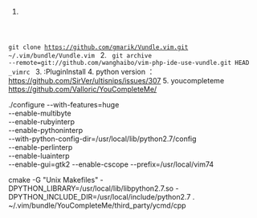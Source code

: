 1. <code>
git clone https://github.com/gmarik/Vundle.vim.git ~/.vim/bundle/Vundle.vim
</code>
2. <code>
git archive --remote=git://github.com/wanghaibo/vim-php-ide-use-vundle.git HEAD _vimrc
</code>
3. :PluginInstall
4. python version ：https://github.com/SirVer/ultisnips/issues/307
5. youcompleteme https://github.com/Valloric/YouCompleteMe/


./configure --with-features=huge \
            --enable-multibyte \
            --enable-rubyinterp \
            --enable-pythoninterp \
            --with-python-config-dir=/usr/local/lib/python2.7/config \
            --enable-perlinterp \
            --enable-luainterp \
            --enable-gui=gtk2 --enable-cscope --prefix=/usr/local/vim74



cmake -G "Unix Makefiles" -DPYTHON_LIBRARY=/usr/local/lib/libpython2.7.so -DPYTHON_INCLUDE_DIR=/usr/local/include/python2.7 . ~/.vim/bundle/YouCompleteMe/third_party/ycmd/cpp
